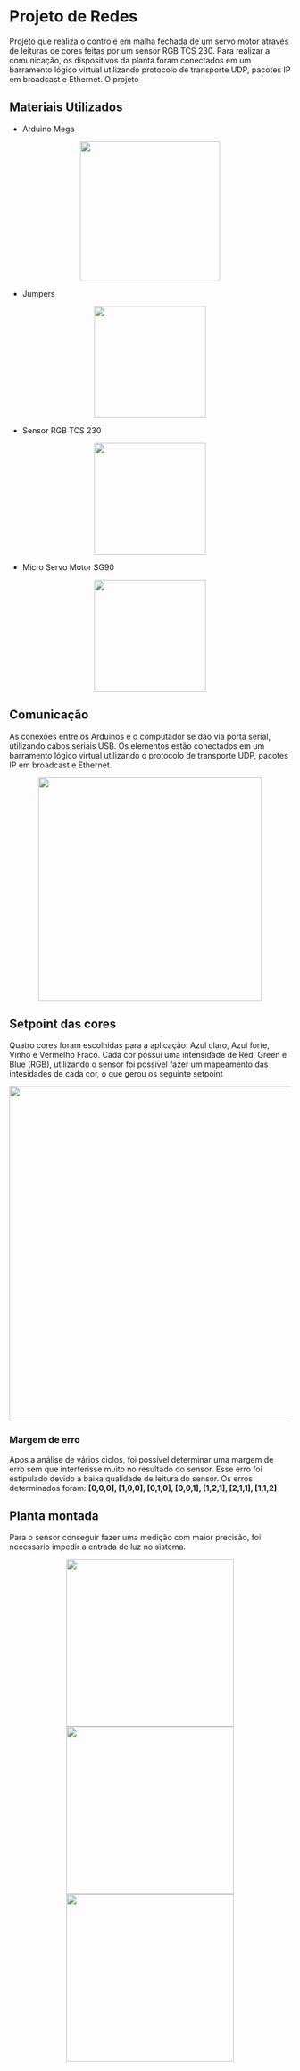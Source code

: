 # Projeto de Redes
Projeto que realiza o controle em malha fechada de um servo motor através de leituras de cores feitas por um sensor RGB TCS 230. Para realizar a comunicação, os dispositivos da planta foram conectados em um barramento lógico virtual utilizando protocolo de transporte UDP, pacotes IP em broadcast e Ethernet. O projeto
## Materiais Utilizados
  - Arduino Mega 
  <div align ="center">
  <img src="https://user-images.githubusercontent.com/97804927/155144845-809fa950-8638-434a-8b82-aa4d068c321a.JPG" width="250px" />
  </div>
   
   - Jumpers
  <div align ="center">
  <img src="https://user-images.githubusercontent.com/97804927/155145996-f7ba2879-0ef5-4519-8f14-506224338981.JPG" width="200px" />
  </div>

 - Sensor RGB TCS 230
  <div align ="center">
  <img src="https://user-images.githubusercontent.com/97804927/155146315-5feb449e-571b-4784-afe5-b81d05c852e1.JPG" width="200px" />
  </div>
  
  - Micro Servo Motor SG90
  <div align ="center">
  <img src="https://user-images.githubusercontent.com/97804927/155146924-6ede3100-5880-42a8-88b1-74bba54358aa.JPG" width="200px" />
  </div>

## Comunicação 
As conexões entre os Arduinos e o computador se dão via porta serial, utilizando cabos seriais USB. Os elementos estão conectados em um barramento lógico virtual utilizando o
protocolo de transporte UDP, pacotes IP em broadcast e Ethernet.
<div align ="center">
<img src="https://user-images.githubusercontent.com/97804927/155147966-a067b077-9e8d-4640-9aa6-0305228fbc45.JPG" width="400px" />
</div>

## Setpoint das cores
Quatro cores foram escolhidas para a aplicação: Azul claro, Azul forte, Vinho e Vermelho Fraco. Cada cor possui uma intensidade de Red, Green e Blue (RGB), utilizando o sensor foi possivel fazer um mapeamento das intesidades de cada cor, o que gerou os seguinte setpoint
<div align ="center">
<img src="https://user-images.githubusercontent.com/97804927/155150429-041a3abc-27e6-498c-a7be-494fc5c3e843.JPG" width="600px" />
</div>

  ### Margem de erro
  Apos a análise de vários ciclos, foi possível determinar uma margem de erro sem que interferisse muito no resultado do sensor. Esse erro foi estipulado devido a baixa qualidade de leitura do sensor. Os erros determinados foram: **[0,0,0], [1,0,0], [0,1,0], [0,0,1], [1,2,1], [2,1,1], [1,1,2]**

## Planta montada 
Para o sensor conseguir fazer uma medição com maior precisão, foi necessario impedir a entrada de luz no sistema.
<div align ="center">
<img src="https://user-images.githubusercontent.com/97804927/155155644-6defe6fb-dcb7-4b42-9309-71079d6b6057.JPG" width="300px" />
</div>

<div align ="center">
<img src="https://user-images.githubusercontent.com/97804927/155156447-a13d399e-aad0-4567-af39-6ca1af5eab9b.JPG" width="300px" />
</div>

<div align ="center">
<img src="https://user-images.githubusercontent.com/97804927/155156877-bdeb75de-4718-46fe-b80a-cecfc88a0b35.JPG" width="300px" />
</div>




